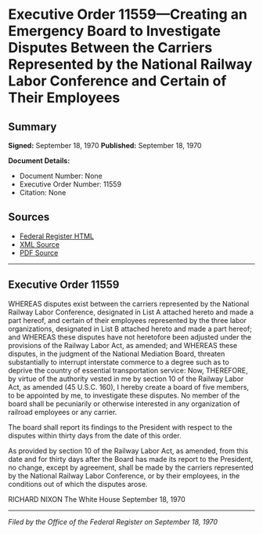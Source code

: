 # Executive Order 11559—Creating an Emergency Board to Investigate Disputes Between the Carriers Represented by the National Railway Labor Conference and Certain of Their Employees

## Summary

**Signed:** September 18, 1970
**Published:** September 18, 1970

**Document Details:**
- Document Number: None
- Executive Order Number: 11559
- Citation: None

## Sources
- [Federal Register HTML](https://www.presidency.ucsb.edu/documents/executive-order-11559-creating-emergency-board-investigate-disputes-between-the-carriers)
- [XML Source](None)
- [PDF Source](None)

---

## Executive Order 11559

WHEREAS disputes exist between the carriers represented by the National Railway Labor Conference, designated in List A attached hereto and made a part hereof, and certain of their employees represented by the three labor organizations, designated in List B attached hereto and made a part hereof; and
WHEREAS these disputes have not heretofore been adjusted under the provisions of the Railway Labor Act, as amended; and
WHEREAS these disputes, in the judgment of the National Mediation Board, threaten substantially to interrupt interstate commerce to a degree such as to deprive the country of essential transportation service:
Now, THEREFORE, by virtue of the authority vested in me by section 10 of the Railway Labor Act, as amended (45 U.S.C. 160), I hereby create a board of five members, to be appointed by me, to investigate these disputes. No member of the board shall be pecuniarily or otherwise interested in any organization of railroad employees or any carrier.

The board shall report its findings to the President with respect to the disputes within thirty days from the date of this order.

As provided by section 10 of the Railway Labor Act, as amended, from this date and for thirty days after the Board has made its report to the President, no change, except by agreement, shall be made by the carriers represented by the National Railway Labor Conference, or by their employees, in the conditions out of which the disputes arose.

RICHARD NIXON
The White House
September 18, 1970

---

*Filed by the Office of the Federal Register on September 18, 1970*
